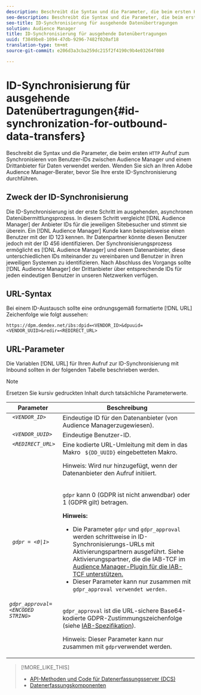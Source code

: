 ```yaml
---
description: Beschreibt die Syntax und die Parameter, die beim ersten HTTP-Aufruf zum Synchronisieren von Benutzer-IDs zwischen Audience Manager und einem Drittanbieter für Daten verwendet werden. Wenden Sie sich an Ihren Adobe Audience Manager-Berater, bevor Sie Ihre erste ID-Synchronisierung durchführen.
seo-description: Beschreibt die Syntax und die Parameter, die beim ersten HTTP-Aufruf zum Synchronisieren von Benutzer-IDs zwischen Audience Manager und einem Drittanbieter für Daten verwendet werden. Wenden Sie sich an Ihren Adobe Audience Manager-Berater, bevor Sie Ihre erste ID-Synchronisierung durchführen.
seo-title: ID-Synchronisierung für ausgehende Datenübertragungen
solution: Audience Manager
title: ID-Synchronisierung für ausgehende Datenübertragungen
uuid: f3849be8-1094-47db-9296-7482f020af18
translation-type: tm+mt
source-git-commit: e206d3a3cba259dc215f2f4190c9b4e03264f080

---
```



# ID-Synchronisierung für ausgehende Datenübertragungen{#id-synchronization-for-outbound-data-transfers}

Beschreibt die Syntax und die Parameter, die beim ersten `HTTP` Aufruf zum Synchronisieren von Benutzer-IDs zwischen Audience Manager und einem Drittanbieter für Daten verwendet werden. Wenden Sie sich an Ihren Adobe Audience Manager-Berater, bevor Sie Ihre erste ID-Synchronisierung durchführen.

<!-- c_id_sync_out.xml -->

## Zweck der ID-Synchronisierung

Die ID-Synchronisierung ist der erste Schritt im ausgehenden, asynchronen Datenübermittlungsprozess. In diesem Schritt vergleicht [!DNL Audience Manager] der Anbieter IDs für die jeweiligen Sitebesucher und stimmt sie überein. Ein [!DNL Audience Manager] Kunde kann beispielsweise einen Benutzer mit der ID 123 kennen. Ihr Datenpartner könnte diesen Benutzer jedoch mit der ID 456 identifizieren. Der Synchronisierungsprozess ermöglicht es [!DNL Audience Manager] und einem Datenanbieter, diese unterschiedlichen IDs miteinander zu vereinbaren und Benutzer in ihren jeweiligen Systemen zu identifizieren. Nach Abschluss des Vorgangs sollte [!DNL Audience Manager] der Drittanbieter über entsprechende IDs für jeden eindeutigen Benutzer in unseren Netzwerken verfügen.

## URL-Syntax

Bei einem ID-Austausch sollte eine ordnungsgemäß formatierte [!DNL URL] Zeichenfolge wie folgt aussehen:

```
https://dpm.demdex.net/ibs:dpid=<VENDOR_ID>&dpuuid=<VENDOR_UUID>&redir=<REDIRECT_URL>
```

## URL-Parameter

Die Variablen [!DNL URL] für Ihren Aufruf zur ID-Synchronisierung mit Inbound sollten in der folgenden Tabelle beschrieben werden.

>[!NOTE]
>
>Ersetzen Sie kursiv gedruckten Inhalt durch tatsächliche Parameterwerte.

<table id="table_EB9F4246E2A34ABB8ED06EA458EB186F"> 
 <thead> 
  <tr> 
   <th colname="col1" class="entry"> Parameter </th> 
   <th colname="col2" class="entry"> Beschreibung </th> 
  </tr> 
 </thead>
 <tbody> 
  <tr valign="top"> 
   <td colname="col1"> <code> <i>&lt;VENDOR_ID&gt;</i></code> </td> 
   <td colname="col2">Eindeutige ID für den Datenanbieter (von <span class="keyword"> Audience Manager</span>zugewiesen). </td> 
  </tr> 
  <tr valign="top"> 
   <td colname="col1"> <code> <i>&lt;VENDOR_UUID&gt;</i></code> </td> 
   <td colname="col2"> Eindeutige Benutzer-ID. </td> 
  </tr> 
  <tr valign="top"> 
   <td colname="col1"> <code> <i>&lt;REDIRECT_URL&gt;</i></code> </td> 
   <td colname="col2">Eine kodierte URL-Umleitung mit dem in das Makro <code> ${DD_UUID}</code> eingebetteten Makro. <p><b></b> Hinweis: Wird nur hinzugefügt, wenn der Datenanbieter den Aufruf initiiert. </p> </td> 
  </tr> 
    </tr> 
  <tr> 
   <td colname="col1"> <code> <i>gdpr = &lt;0|1&gt;</i></code> </td> 
   <td colname="col2"> <p><code>gdpr</code> kann 0 (GDPR ist nicht anwendbar) oder 1 (GDPR gilt) betragen.</p><p><b>Hinweis:</b> <ul><li>Die Parameter <code>gdpr</code> und <code>gdpr_approval</code> werden schrittweise in ID-Synchronisierungs-URLs mit Aktivierungspartnern ausgeführt. Siehe Aktivierungspartner, die die IAB-TCF im <a href="../../overview/aam-gdpr/aam-iab-plugin.md#aam-activation-partners">Audience Manager-Plugin für die IAB-TCF unterstützen.</a></li><li>Dieser Parameter kann nur zusammen mit <code>gdpr_approval verwendet werden.</code></li></ul></p></td>
  </tr> 
    </tr> 
  <tr valign="top"> 
   <td colname="col1"> <code><i>gdpr_approval=&lt;ENCODED STRING&gt;</i></code> </td> 
   <td colname="col2"><p><code>gdpr_approval</code> ist die URL-sichere Base64-kodierte GDPR-Zustimmungszeichenfolge (siehe <a href="https://github.com/InteractiveAdvertisingBureau/GDPR-Transparency-and-Consent-Framework/blob/master/URL-based%20Consent%20Passing_%20Framework%20Guidance.md#specifications" format="http" scope="external"> IAB-Spezifikation</a>).</p><p><b></b> Hinweis: Dieser Parameter kann nur zusammen mit <code>gdpr</code>verwendet werden.</p> </td> 
  </tr> 
 </tbody> 
</table>

>[!MORE_LIKE_THIS]
>
>* [API-Methoden und Code für Datenerfassungsserver (DCS)](../../api/dcs-intro/dcs-event-calls/dcs-event-calls.md)
>* [Datenerfassungskomponenten](../../reference/system-components/components-data-collection.md)

